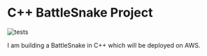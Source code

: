 # C++ BattleSnake Project

![tests](https://github.com/RvonGlahn/CPP-BattleSnake/actions/workflows/ubuntu.yml/badge.svg)

I am building a BattleSnake in C++ which will be deployed on AWS.
